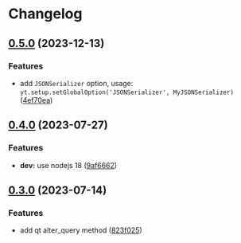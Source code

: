 # Changelog

## [0.5.0](https://github.com/ytsaurus/ytsaurus-ui/compare/javascript-wrapper-v0.4.0...javascript-wrapper-v0.5.0) (2023-12-13)


### Features

* add `JSONSerializer` option, usage: `yt.setup.setGlobalOption('JSONSerializer', MyJSONSerializer)` ([4ef70ea](https://github.com/ytsaurus/ytsaurus-ui/commit/4ef70eafef8143ee840c594ff72b66d84af5fc8f))

## [0.4.0](https://github.com/ytsaurus/ytsaurus-ui/compare/javascript-wrapper-v0.3.0...javascript-wrapper-v0.4.0) (2023-07-27)


### Features

* **dev:** use nodejs 18 ([9af6662](https://github.com/ytsaurus/ytsaurus-ui/commit/9af666268fd7e0c2e56317503a06edc86d792172))

## [0.3.0](https://github.com/ytsaurus/ytsaurus-ui/compare/javascript-wrapper-v0.2.1...javascript-wrapper-v0.3.0) (2023-07-14)


### Features

* add qt alter_query method ([823f025](https://github.com/ytsaurus/ytsaurus-ui/commit/823f02545acf6ea6f65df80f57135aa5de284659))

